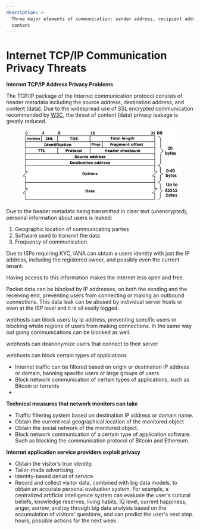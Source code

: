 ```yaml
---
description: >-
  Three major elements of communication: sender address, recipient address, and
  content
---
```


# Internet TCP/IP Communication Privacy Threats

**Internet TCP/IP Address Privacy Problems**

The TCP/IP package of the Internet communication protocol consists of header metadata including the source address, destination address, and content (data). Due to the widespread use of SSL encrypted communication recommended by [W3C](https://www.w3.org/2001/tag/doc/web-https), the threat of content (data) privacy leakage is greatly reduced.

<figure><img src="../../../.gitbook/assets/image (3) (1).png" alt=""><figcaption></figcaption></figure>

Due to the header metadata being transmitted in clear text (unencrypted), personal information about users is leaked:

1. Geographic location of communicating parties
2. Software used to transmit the data
3. Frequency of communication.

Due to ISPs requiring KYC, IANA can obtain a users identity with just the IP address, including the registered owner, and possibly even the current tenant.

Having access to this information makes the internet less open and free.

Packet data can be blocked by IP addresses, on both the sending and the receiving end, preventing users from connecting or making an outbound connections. This data leak can be abused by individual server hosts or even at the ISP level and it is all easily logged.

webhosts can block users by ip address, preventing specific users or blocking whole regions of users from making connections. In the same way out going communications can be blocked as well.

webhosts can deanonymize users that connect to their server

webhosts can block certain types of applications

* Internet traffic can be filtered based on origin or destination IP address or domain, banning specific users or large groups of users
* Block network communication of certain types of applications, such as Bitcoin or torrents
*

**Technical measures that network monitors can take**

* Traffic filtering system based on destination IP address or domain name.
* Obtain the current real geographical location of the monitored object
* Obtain the social network of the monitored object.
* Block network communication of a certain type of application software. Such as blocking the communication protocol of Bitcoin and Ethereum.

**Internet application service providers exploit privacy**

* Obtain the visitor’s true identity.
* Tailor-made advertising.
* Identity-based denial of service.
* Record and collect visitor data, combined with big data models, to obtain an accurate personal evaluation system. For example, a centralized artificial intelligence system can evaluate the user's cultural beliefs, knowledge reserves, living habits, IQ level, current happiness, anger, sorrow, and joy through big data analysis based on the accumulation of visitors' questions, and can predict the user's next step. hours, possible actions for the next week.

